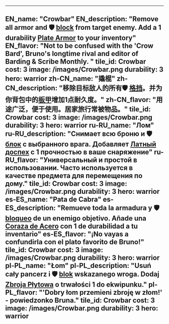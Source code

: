 ---

EN_name: "Crowbar"
EN_description: "Remove all armor and 🛡️️ <u>block</u> from target enemy. Add a 1 durability <a href = '../en/items#PlateArmor'>Plate Armor</a> to your inventory"
EN_flavor: "Not to be confused with the 'Crow Bard', Bruno's longtime rival and editor of Barding & Scribe Monthly. "
tile_id: Crowbar
cost: 3
image: /images/Crowbar.png
durability: 3
hero: warrior
zh-CN_name: "撬棍"
zh-CN_description: "移除目标敌人的所有🛡️️ <u>格挡</u>。并为你背包中的<a href = '../zh_cn/items#PlateArmor'>板甲</a>增加1点耐久度。"
zh-CN_flavor: "用途广泛，便于使用。居家旅行常被物品。"
tile_id: Crowbar
cost: 3
image: /images/Crowbar.png
durability: 3
hero: warrior
ru-RU_name: "Лом"
ru-RU_description: "Снимает всю броню и 🛡️️ <u>блок</u> с выбранного врага. Добавляет <a href = '../ru_ru/items#PlateArmor'>Латный доспех</a> с 1 прочностью в ваше снаряжение"
ru-RU_flavor: "Универсальный и простой в использовании. Часто используется в качестве предмета для перемещения по дому."
tile_id: Crowbar
cost: 3
image: /images/Crowbar.png
durability: 3
hero: warrior
es-ES_name: "Pata de Cabra"
es-ES_description: "Remueve toda la armadura y 🛡️️ <u>bloqueo</u> de un enemigo objetivo. Añade una <a href = '../es_es/items#PlateArmor'>Coraza de Acero</a> con 1 de durabilidad a tu inventario"
es-ES_flavor: "¡No vayas a confundirla con el plato favorito de Bruno!"
tile_id: Crowbar
cost: 3
image: /images/Crowbar.png
durability: 3
hero: warrior
pl-PL_name: "Łom"
pl-PL_description: "Usuń cały pancerz i 🛡️️ <u>blok</u> wskazanego wroga. Dodaj <a href = '../pl_pl/items#PlateArmor'>Zbroja Płytowa</a> o trwałości 1 do ekwipunku."
pl-PL_flavor: "'Dobry łom przemieni zbroję w złom!' - powiedzonko Bruna."
tile_id: Crowbar
cost: 3
image: /images/Crowbar.png
durability: 3
hero: warrior
---